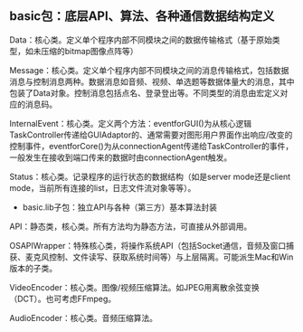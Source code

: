 ## basic包：底层API、算法、各种通信数据结构定义

Data：核心类。定义单个程序内部不同模块之间的数据传输格式（基于原始类型，如未压缩的bitmap图像点阵等）

Message：核心类。定义单个程序内部不同模块之间的消息传输格式，包括数据消息与控制消息两种。数据消息如音频、视频、单选题等数据体量大的消息，其中包装了Data对象。控制消息包括点名、登录登出等。不同类型的消息由宏定义对应的消息码。

InternalEvent：核心类。定义两个方法：eventforGUI()为从核心逻辑TaskController传递给GUIAdaptor的、通常需要对图形用户界面作出响应/改变的控制事件，eventforCore()为从connectionAgent传递给TaskController的事件，一般发生在接收到端口传来的数据时由connectionAgent触发。

Status：核心类。记录程序的运行状态的数据结构（如是server mode还是client mode，当前所有连接的list，日志文件流对象等等）。

+ basic.lib子包：独立API与各种（第三方）基本算法封装

API：静态类，核心类。所有方法均为静态方法，可直接从外部调用。

OSAPIWrapper：特殊核心类，将操作系统API（包括Socket通信，音频及窗口捕获、麦克风控制、文件读写、获取系统时间等）与上层隔离。可能派生Mac和Win版本的子类。

VideoEncoder：核心类。图像/视频压缩算法。如JPEG用离散余弦变换（DCT）。也可考虑FFmpeg。

AudioEncoder：核心类。音频压缩算法。
